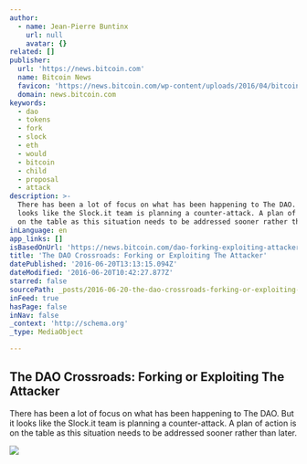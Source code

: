```yaml
---
author:
  - name: Jean-Pierre Buntinx
    url: null
    avatar: {}
related: []
publisher:
  url: 'https://news.bitcoin.com'
  name: Bitcoin News
  favicon: 'https://news.bitcoin.com/wp-content/uploads/2016/04/bitcoin_fav.png'
  domain: news.bitcoin.com
keywords:
  - dao
  - tokens
  - fork
  - slock
  - eth
  - would
  - bitcoin
  - child
  - proposal
  - attack
description: >-
  There has been a lot of focus on what has been happening to The DAO. But it
  looks like the Slock.it team is planning a counter-attack. A plan of action is
  on the table as this situation needs to be addressed sooner rather than later.
inLanguage: en
app_links: []
isBasedOnUrl: 'https://news.bitcoin.com/dao-forking-exploiting-attacker/'
title: 'The DAO Crossroads: Forking or Exploiting The Attacker'
datePublished: '2016-06-20T13:13:15.094Z'
dateModified: '2016-06-20T10:42:27.877Z'
starred: false
sourcePath: _posts/2016-06-20-the-dao-crossroads-forking-or-exploiting-the-attacker.md
inFeed: true
hasPage: false
inNav: false
_context: 'http://schema.org'
_type: MediaObject

---
```

<article style=""><h1>The DAO Crossroads: Forking or Exploiting The Attacker</h1><p>There has been a lot of focus on what has been happening to The DAO. But it looks like the Slock.it team is planning a counter-attack. A plan of action is on the table as this situation needs to be addressed sooner rather than later.</p><img src="https://news.bitcoin.com/wp-content/uploads/2016/06/shutterstock_261757220.jpg" /></article>